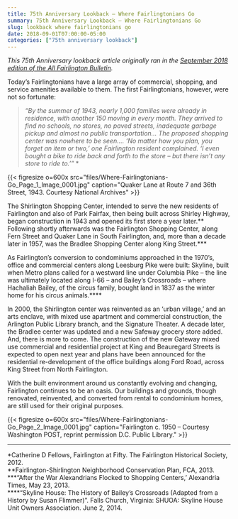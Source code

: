 ```yaml
---
title: 75th Anniversary Lookback — Where Fairlingtonians Go
summary: 75th Anniversary Lookback — Where Fairlingtonians Go
slug: lookback where fairlingtonians go
date: 2018-09-01T07:00:00-05:00
categories: ["75th anniversary lookback"]
---
```


*This 75th Anniversary lookback article originally ran in the [September 2018 edition of the All Fairlington Bulletin](http://www.fca-fairlington.org/wp-content/uploads/september_2018_afb.pdf#page=9).*

Today’s Fairlingtonians have a large array of commercial, shopping, and service amenities available to them. The first Fairlingtonians, however, were not so fortunate:

> *“By the summer of 1943, nearly 1,000 families were already in residence, with another 150 moving in every month. They arrived to find no schools, no stores, no paved streets, inadequate garbage pickup and almost no public transportation… The proposed shopping center was nowhere to be seen…. ‘No matter how you plan, you forget an item or two,’ one Fairlington resident complained. ‘I even bought a bike to ride back and forth to the store – but there isn’t any store to ride to.’”* *

{{< figresize o=600x src="files/Where-Fairlingtonians-Go_Page_1_Image_0001.jpg" caption="Quaker Lane at Route 7 and 36th Street, 1943. Courtesy National Archives" >}}

The Shirlington Shopping Center, intended to serve the new residents of Fairlington and also of Park Fairfax, then being built across Shirley Highway, began construction in 1943 and opened its first store a year later.** Following shortly afterwards was the Fairlington Shopping Center, along Fern Street and Quaker Lane in South Fairlington, and, more than a decade later in 1957, was the Bradlee Shopping Center along King Street.***

As Fairlington’s conversion to condominiums approached in the 1970’s, office and commercial centers along Leesburg Pike were built: Skyline, built when Metro plans called for a westward line under Columbia Pike – the line was ultimately located along I-66 – and Bailey’s Crossroads – where Hachaliah Bailey, of the circus family, bought land in 1837 as the winter home for his circus animals.****

In 2000, the Shirlington center was reinvented as an ‘urban village,’ and an arts enclave, with mixed use apartment and commercial construction, the Arlington Public Library branch, and the Signature Theater. A decade later, the Bradlee center was updated and a new Safeway grocery store added. And, there is more to come. The construction of the new Gateway mixed use commercial and residential project at King and Beauregard Streets is expected to open next year and plans have been announced for the residential re-development of the office buildings along Ford Road, across King Street from North Fairlington.

With the built environment around us constantly evolving and changing, Fairlington continues to be an oasis. Our buildings and grounds, though renovated, reinvented, and converted from rental to condominium homes, are still used for their original purposes.

{{< figresize o=600x src="files/Where-Fairlingtonians-Go_Page_2_Image_0001.jpg" caption="Fairlington c. 1950 – Courtesy Washington POST, reprint permission D.C. Public Library." >}}

---

*Catherine D Fellows, Fairlington at Fifty. The Fairlington Historical Society, 2012.<br>
**Fairlington-Shirlington Neighborhood Conservation Plan, FCA, 2013.<br>
***“After the War Alexandrians Flocked to Shopping Centers,’ Alexandria Times, May 23, 2013.<br>
****“Skyline House: The History of Bailey’s Crossroads (Adapted from a History by Susan Flimmer)”. Falls Church, Virginia: SHUOA: Skyline House Unit Owners Association. June 2, 2014.